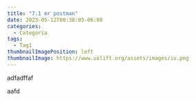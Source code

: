 ```yaml
---
title: "7.1 mr postman"
date: 2023-05-12T00:38:03-06:00
categories:
  - Categoria
tags:
  - Tag1
thumbnailImagePosition: left
thumbnailImage: https://www.uxlift.org/assets/images/iu.png
---
```


adfadffaf

<!--more-->


aafd